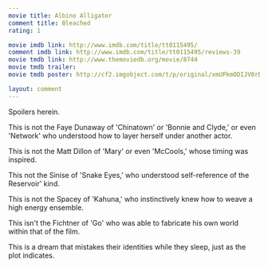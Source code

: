 ```yaml
---
movie title: Albino Alligator
comment title: Bleached
rating: 1

movie imdb link: http://www.imdb.com/title/tt0115495/
comment imdb link: http://www.imdb.com/title/tt0115495/reviews-39
movie tmdb link: http://www.themoviedb.org/movie/8744
movie tmdb trailer: 
movie tmdb poster: http://cf2.imgobject.com/t/p/original/xmUPkmODIJV0rDnTXBJ2tWi6B8u.jpg

layout: comment
---
```


Spoilers herein.

This is not the Faye Dunaway of 'Chinatown' or 'Bonnie and Clyde,' or even 'Network' who understood how to layer herself under another actor.

This is not the Matt Dillon of 'Mary' or even 'McCools,' whose timing was inspired.

This not the Sinise of 'Snake Eyes,' who understood self-reference of the Reservoir' kind.

This is not the Spacey of 'Kahuna,' who instinctively knew how to weave a high energy ensemble.

This isn't the Fichtner of 'Go' who was able to fabricate his own world within that of the film.

This is a dream that mistakes their identities while they sleep, just as the plot indicates.